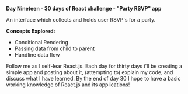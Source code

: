**Day Nineteen - 30 days of React challenge - "Party RSVP" app**

An interface which collects and holds user RSVP's for a party.

**Concepts Explored:**
- Conditional Rendering
- Passing data from child to parent
- Handline data flow

Follow me as I self-lear React.js. Each day for thirty days i'll be creating a simple app and posting about it, (attempting to) explain my code, and discuss what I have learned. By the end of day 30 I hope to have a basic working knowledge of React.js and its applications!
